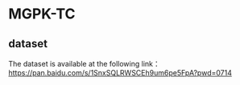 # MGPK-TC
## dataset
The dataset is available at the following link：https://pan.baidu.com/s/1SnxSQLRWSCEh9um6pe5FpA?pwd=0714 
